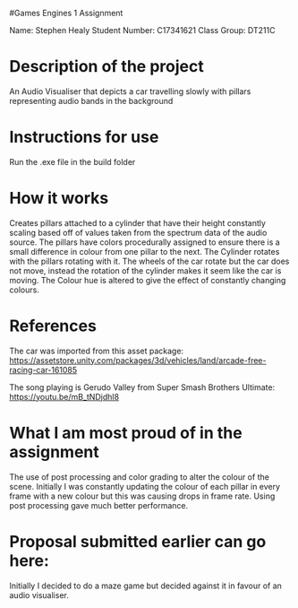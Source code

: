 #Games Engines 1 Assignment

Name: Stephen Healy
Student Number: C17341621 
Class Group: DT211C

# Description of the project
An Audio Visualiser that depicts a car travelling slowly with pillars representing audio bands in the background

# Instructions for use
Run the .exe file in the build folder

# How it works
Creates pillars attached to a  cylinder that have their height constantly scaling based off of values taken from the spectrum data of the audio source. 
The pillars have colors procedurally assigned to ensure there is a small difference in colour from one pillar to the next.
The Cylinder rotates with the pillars rotating with it.
The wheels of the car rotate but the car does not move, instead the rotation of the cylinder makes it seem like the car is moving.
The Colour hue is altered to give the effect of constantly changing colours.

# References
The car was imported from this asset package:
https://assetstore.unity.com/packages/3d/vehicles/land/arcade-free-racing-car-161085

The song playing is Gerudo Valley from Super Smash Brothers Ultimate:
https://youtu.be/mB_tNDjdhl8


# What I am most proud of in the assignment
The use of post processing and color grading to alter the colour of the scene. 
Initially I was constantly updating the colour of each pillar in every frame with a new colour but this was causing drops in frame rate.
Using post processing gave much better performance.


# Proposal submitted earlier can go here:
Initially I decided to do a maze game but decided against it in favour of an audio visualiser.


